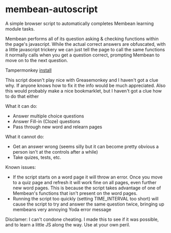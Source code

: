 # membean-autoscript
A simple browser script to automatically completes Membean learning module tasks. 

Membean performs all of its question asking & checking functions within the page's javascript. While the actual correct answers are obfuscated, with a little javascript trickery we can just tell the page to call the same functions it normally calls when you get a question correct, prompting Membean to move on to the next question. 

Tampermonkey [install](https://github.com/hoover456/membean-autoscript/raw/master/Membean.user.js)

This script doesn't play nice with Greasemonkey and I haven't got a clue why. If anyone knows how to fix it the info would be much appreciated. 
Also this would probably make a nice bookmarklet, but I haven't got a clue how to do that either

What it can do:
  * Answer multiple choice questions
  * Answer Fill-in (Cloze) questions
  * Pass through new word and relearn pages
  
What it cannot do:
  * Get an answer wrong (seems silly but it can become pretty obvious a person isn't at the controls after a while)
  * Take quizes, tests, etc.
  
Known issues:
  * If the script starts on a word page it will throw an error. Once you move to a quiz page and refresh it will work fine on       all pages, even further new word pages. This is because the script takes advantage of one of Membean's functions that isn't     present on the word pages.
  * Running the script too quickly (setting TIME_INTERVAL too short) will cause the script to try and answer the same question twice, bringing up membeans very annoying Yoda error message
  
  Disclamer:
  I can't condone cheating. I made this to see if it was possible, and to learn a little JS along the way. Use at your own peril.
